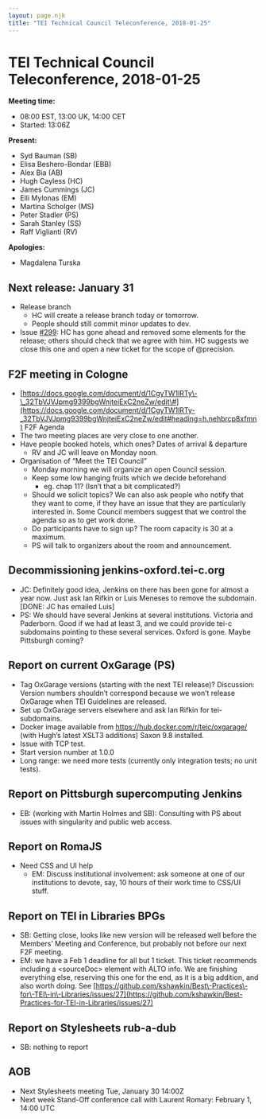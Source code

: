 ```yaml
---
layout: page.njk
title: "TEI Technical Council Teleconference, 2018-01-25"
---
```

# TEI Technical Council Teleconference, 2018-01-25
**Meeting time:**


* 08:00 EST, 13:00 UK, 14:00 CET
* Started: 13:06Z


**Present:**
* Syd Bauman (SB)
* Elisa Beshero\-Bondar (EBB)
* Alex Bia (AB)
* Hugh Cayless (HC)
* James Cummings (JC)
* Elli Mylonas (EM)
* Martina Scholger (MS)
* Peter Stadler (PS)
* Sarah Stanley (SS)
* Raff Viglianti (RV)


**Apologies:**
* Magdalena Turska


Next release: January 31
------------------------


* Release branch
	+ HC will create a release branch today or tomorrow.
	+ People should still commit minor updates to dev.
* Issue [\#299](https://github.com/TEIC/TEI/issues/299): HC has gone ahead and removed some elements for the release; others should check that we agree with him. HC suggests we close this one and open a new ticket for the scope of @precision.


F2F meeting in Cologne
----------------------


* [https://docs.google.com/document/d/1CgyTW1lRTy\-\_32TbVJVJpmg9399bgWnjteiExC2neZw/edit\#](https://docs.google.com/document/d/1CgyTW1lRTy-_32TbVJVJpmg9399bgWnjteiExC2neZw/edit#heading=h.nehbrcp8xfmn) F2F Agenda
* The two meeting places are very close to one another.
* Have people booked hotels, which ones? Dates of arrival \& departure
	+ RV and JC will leave on Monday noon.
* Organisation of “Meet the TEI Council”
	+ Monday morning we will organize an open Council session.
	+ Keep some low hanging fruits which we decide beforehand
		- eg. chap 11? (Isn’t that a bit complicated?)
	+ Should we solicit topics? We can also ask people who notify that they want to come, if they have an issue that they are particularly interested in. Some Council members suggest that we control the agenda so as to get work done.
	+ Do participants have to sign up? The room capacity is 30 at a maximum.
	+ PS will talk to organizers about the room and announcement.


Decommissioning jenkins\-oxford.tei\-c.org
------------------------------------------


* JC: Definitely good idea, Jenkins on there has been gone for almost a year now. Just ask Ian Rifkin or Luis Meneses to remove the subdomain. \[DONE: JC has emailed Luis]
* PS: We should have several Jenkins at several institutions. Victoria and Paderborn. Good if we had at least 3, and we could provide tei\-c subdomains pointing to these several services. Oxford is gone. Maybe Pittsburgh coming?


Report on current OxGarage (PS)
-------------------------------


* Tag OxGarage versions (starting with the next TEI release)?
Discussion: Version numbers shouldn’t correspond because we won’t release OxGarage when TEI Guidelines are released.
* Set up OxGarage servers elsewhere and ask Ian Rifkin for tei\-subdomains.
* Docker image available from <https://hub.docker.com/r/teic/oxgarage/> (with Hugh’s latest XSLT3 additions) Saxon 9\.8 installed.
* Issue with TCP test.
* Start version number at 1\.0\.0
* Long range: we need more tests (currently only integration tests; no unit tests).


Report on Pittsburgh supercomputing Jenkins
-------------------------------------------


* EB: (working with Martin Holmes and SB): Consulting with PS about issues with singularity and public web access.


Report on RomaJS
----------------


* Need CSS and UI help
	+ EM: Discuss institutional involvement: ask someone at one of our institutions to devote, say, 10 hours of their work time to CSS/UI stuff.


Report on TEI in Libraries BPGs
-------------------------------


* SB: Getting close, looks like new version will be released well before the Members’ Meeting and Conference, but probably not before our next F2F meeting.
* EM: we have a Feb 1 deadline for all but 1 ticket. This ticket recommends including a \<sourceDoc\> element with ALTO info. We are finishing everything else, reserving this one for the end, as it is a big addition, and also worth doing. See [https://github.com/kshawkin/Best\-Practices\-for\-TEI\-in\-Libraries/issues/27](https://github.com/kshawkin/Best-Practices-for-TEI-in-Libraries/issues/27)


Report on Stylesheets rub\-a\-dub
---------------------------------


* SB: nothing to report


AOB
---


* Next Stylesheets meeting Tue, January 30 14:00Z
* Next week Stand\-Off conference call with Laurent Romary: February 1, 14:00 UTC
